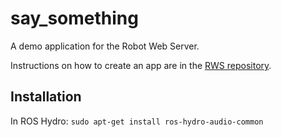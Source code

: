 # say_something
A demo application for the Robot Web Server.

Instructions on how to create an app are in the [RWS repository](https://github.com/hcrlab/rws).

## Installation
In ROS Hydro: `sudo apt-get install ros-hydro-audio-common`
